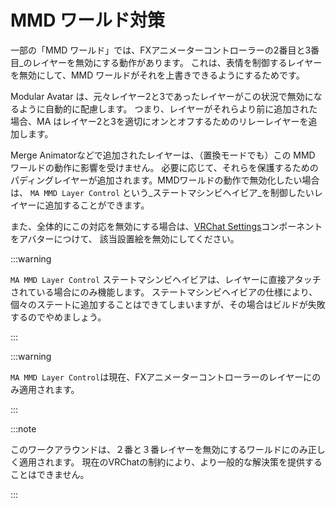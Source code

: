 ﻿# MMD ワールド対策

一部の「MMD ワールド」では、FXアニメーターコントローラーの2番目と3番目_のレイヤーを無効にする動作があります。
これは、表情を制御するレイヤーを無効にして、MMD ワールドがそれを上書きできるようにするためです。

Modular Avatar は、元々レイヤー2と3であったレイヤーがこの状況で無効になるように自動的に配慮します。
つまり、レイヤーがそれらより前に追加された場合、MA はレイヤー2と3を適切にオンとオフするためのリレーレイヤーを追加します。

Merge Animatorなどで追加されたレイヤーは、（置換モードでも）この MMD ワールドの動作に影響を受けません。
必要に応じて、それらを保護するためのパディングレイヤーが追加されます。MMDワールドの動作で無効化したい場合は、
`MA MMD Layer Control` という_ステートマシンビヘイビア_を制御したいレイヤーに追加することができます。

また、全体的にこの対応を無効にする場合は、[VRChat Settings](../reference/vrchat-settings)コンポーネントをアバターにつけて、
該当設置絵を無効にしてください。

:::warning

`MA MMD Layer Control` ステートマシンビヘイビアは、レイヤーに直接アタッチされている場合にのみ機能します。
ステートマシンビヘイビアの仕様により、個々のステートに追加することはできてしまいますが、その場合はビルドが失敗するのでやめましょう。

:::

:::warning

`MA MMD Layer Control`は現在、FXアニメーターコントローラーのレイヤーにのみ適用されます。

:::

:::note

このワークアラウンドは、２番と３番レイヤーを無効にするワールドにのみ正しく適用されます。
現在のVRChatの制約により、より一般的な解決策を提供することはできません。

:::